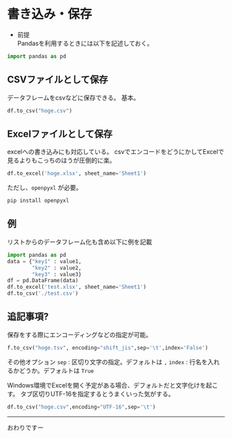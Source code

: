 # 書き込み・保存

- 前提  
Pandasを利用するときには以下を記述しておく。
```py
import pandas as pd
```

## CSVファイルとして保存
データフレームをcsvなどに保存できる。
基本。
```py
df.to_csv("hoge.csv")
```

## Excelファイルとして保存
excelへの書き込みにも対応している。
csvでエンコードをどうにかしてExcelで見るよりもこっちのほうが圧倒的に楽。

```py
df.to_excel('hoge.xlsx', sheet_name='Sheet1')
```

ただし、`openpyxl` が必要。

```sh
pip install openpyxl
```

## 例
リストからのデータフレーム化も含め以下に例を記載

```py
import pandas as pd
data = {"key1" : value1,
        "key2" : value2,
        "key3" : value3}
df = pd.DataFrame(data)
df.to_excel('test.xlsx', sheet_name='Sheet1')
df.to_csv('./test.csv')
```

## 追記事項?

保存をする際にエンコーディングなどの指定が可能。
```py
f.to_csv("hoge.tsv", encoding="shift_jis",sep='\t',index='False')
```
その他オプション
`sep` : 区切り文字の指定。デフォルトは `,`
`index` : 行名を入れるかどうか。デフォルトは `True`

Windows環境でExcelを開く予定がある場合、デフォルトだと文字化けを起こす。
タブ区切りUTF-16を指定するとうまくいった気がする。
```py
df.to_csv("hoge.csv",encoding="UTF-16",sep='\t')
```

- - -
おわりですー